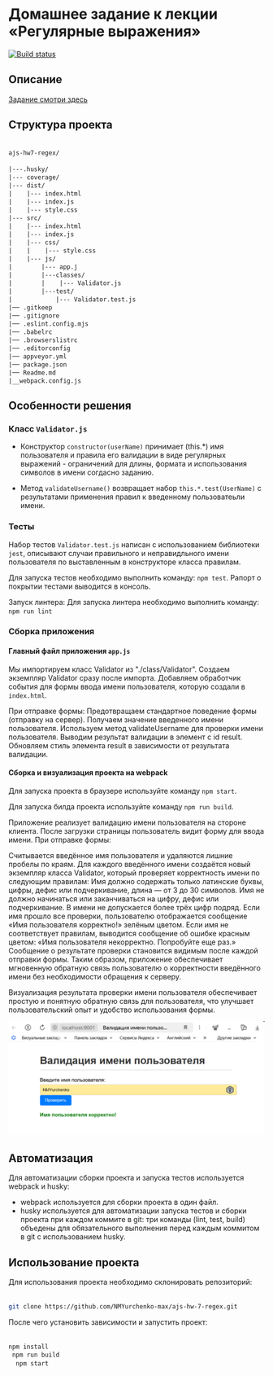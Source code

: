 # Домашнее задание к лекции «Регулярные выражения»

[![Build status](https://ci.appveyor.com/api/projects/status/rct2hs8ly3t7925r?svg=true)](https://ci.appveyor.com/project/NMYurchenko-max/ajs-hw-7-regex)

## Описание

[Задание смотри здесь](https://github.com/netology-code/ajs-homeworks/tree/ajs8/regex)

## Структура проекта

```plantext

ajs-hw7-regex/

|---.husky/
|--- coverage/
|--- dist/
|    |--- index.html
|    |--- index.js
|    |--- style.css
|--- src/
|    |--- index.html
|    |--- index.js
|    |--- css/
|    |    |--- style.css
|    |--- js/
|        |--- app.j
|        |---classes/
|        |    |--- Validator.js
|        |---test/
|            |--- Validator.test.js
|── .gitkeep
|── .gitignore
|── .eslint.config.mjs
|── .babelrc
|── .browserslistrc
|── .editorconfig
|── appveyor.yml
|── package.json
|── Readme.md
|__webpack.config.js
```

## Особенности решения

### Класс `Validator.js`

* Конструктор `constructor(userName)` принимает (this.*) имя пользователя и
правила его валидации в виде регулярных выражений - ограничений для длины,
формата и использования символов в имени согдасно заданию.

* Метод `validateUsername()` возвращает набор `this.*.test(UserName)` с результатами
применения правил к введенному пользоватеьли имени.

### Тесты

Набор тестов `Validator.test.js` написан с использованием библиотеки `jest`,
описывают случаи правильного и неправидльного имени пользователя по выставленным в конструкторе класса правилам.

Для запуска тестов необходимо выполнить команду: `npm test`.
Рапорт о покрытии тестами выводится в консоль.

Запуск линтера:
Для запуска линтера необходимо выполнить команду: `npm run lint`

### Сборка приложения

#### **Главный файл приложения**  `app.js`

Мы импортируем класс Validator из "./class/Validator".
Создаем экземпляр Validator сразу после импорта.
Добавляем обработчик события для формы ввода имени пользователя, которую создали в `index.html`.

При отправке формы:
Предотвращаем стандартное поведение формы (отправку на сервер).
Получаем значение введенного имени пользователя.
Используем метод validateUsername для проверки имени пользователя.
Выводим результат валидации в элемент с id result.
Обновляем стиль элемента result в зависимости от результата валидации.

#### **Сборка и визуализация проекта на webpack**

Для запуска проекта в браузере используйте команду `npm start`.

Для запуска билда проекта используйте команду `npm run build`.

Приложение реализует валидацию имени пользователя на стороне клиента.
После загрузки страницы пользователь видит форму для ввода имени. При отправке формы:

Считывается введённое имя пользователя и удаляются лишние пробелы по краям.
Для каждого введённого имени создаётся новый экземпляр класса Validator,
который проверяет корректность имени по следующим правилам:
Имя должно содержать только латинские буквы, цифры, дефис или подчеркивание, длина — от 3 до 30 символов.
Имя не должно начинаться или заканчиваться на цифру, дефис или подчеркивание.
В имени не допускается более трёх цифр подряд.
Если имя прошло все проверки, пользователю отображается сообщение «Имя пользователя корректно!» зелёным цветом.
Если имя не соответствует правилам, выводится сообщение об ошибке красным цветом:
 «Имя пользователя некорректно. Попробуйте еще раз.»
Сообщение о результате проверки становится видимым после каждой отправки формы.
Таким образом, приложение обеспечивает мгновенную обратную связь пользователю о корректности
введённого имени без необходимости обращения к серверу.

Визуализация результата проверки имени пользователя обеспечивает простую и понятную обратную связь для пользователя,
что улучшает пользовательский опыт и удобство использования формы.

![Валидация имени пользователя](image.png)

## Автоматизация

Для автоматизации сборки проекта и запуска тестов используется webpack и husky:

* webpack используется для сборки проекта в один файл.
* husky используется для автоматизации запуска тестов и сборки проекта при каждом коммите в git:
  три команды (lint, test, build) объедены для обязательного выполнения перед каждым коммитом в git с использованием husky.

## Использование проекта

Для использования проекта необходимо склонировать репозиторий:

```bash

git clone https://github.com/NMYurchenko-max/ajs-hw-7-regex.git
```

После чего установить зависимости  и запустить проект:

```bash

npm install
 npm run build
  npm start
```

